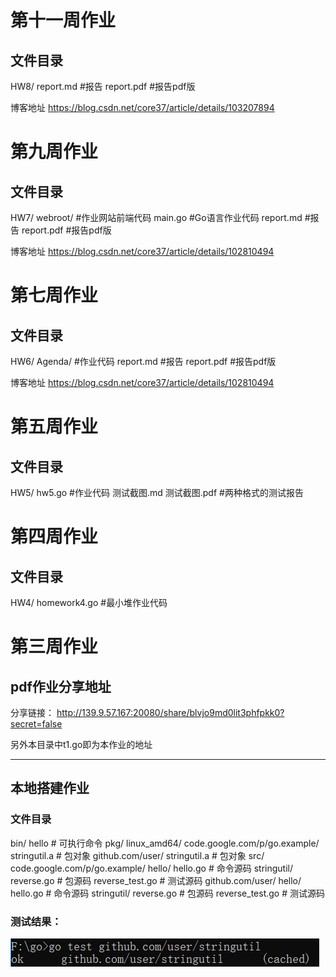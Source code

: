 # 第十一周作业

## 文件目录

HW8/
	report.md #报告
	report.pdf #报告pdf版

博客地址
https://blog.csdn.net/core37/article/details/103207894



# 第九周作业

## 文件目录

HW7/
	webroot/ #作业网站前端代码
	main.go #Go语言作业代码
	report.md #报告
	report.pdf #报告pdf版

博客地址
https://blog.csdn.net/core37/article/details/102810494


# 第七周作业

## 文件目录

HW6/
	Agenda/ #作业代码
	report.md #报告
	report.pdf #报告pdf版
	
博客地址
https://blog.csdn.net/core37/article/details/102810494

# 第五周作业

## 文件目录

HW5/
	hw5.go #作业代码
	测试截图.md
	测试截图.pdf  #两种格式的测试报告

# 第四周作业

## 文件目录
HW4/
	homework4.go   #最小堆作业代码

# 第三周作业

## pdf作业分享地址

分享链接： http://139.9.57.167:20080/share/blvjo9md0lit3phfpkk0?secret=false

另外本目录中t1.go即为本作业的地址

---

## 本地搭建作业

### 文件目录
bin/
	hello                 # 可执行命令
pkg/
	linux_amd64/
		code.google.com/p/go.example/
			stringutil.a     # 包对象
		github.com/user/
			stringutil.a     # 包对象
src/
	code.google.com/p/go.example/
		hello/
			hello.go      # 命令源码
		stringutil/
			reverse.go       # 包源码
			reverse_test.go  # 测试源码
	github.com/user/
		hello/
			hello.go      # 命令源码
		stringutil/
			reverse.go       # 包源码
			reverse_test.go  # 测试源码


### 测试结果：

![1568561505354](1568561505354.png)





